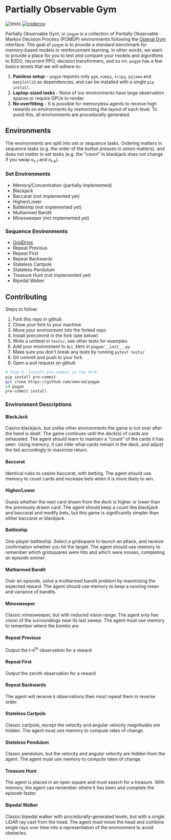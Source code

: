# Partially Observable Gym
![tests](https://github.com/smorad/pogym/actions/workflows/python-app.yml/badge.svg)
[![codecov](https://codecov.io/gh/smorad/pogym/branch/master/graph/badge.svg?token=I47IDFZXSV)](https://codecov.io/gh/smorad/pogym)

Partially Observable Gym, or `pogym` is a collection of Partially Observable Markov Decision Process (POMDP) environments following the [Openai Gym](https://github.com/openai/gym) interface. The goal of `pogym` is to provide a standard benchmark for memory-based models in reinforcement learning. In other words, we want to provide a place for you to test and compare your models and algorithms to R2D2, recurrent PPO, decision transformers, and so on. `pogym` has a few basics tenets that we will adhere to:
1. **Painless setup** - `pogym` requires only `gym`, `numpy`, `scipy`, `pyjama` and `matplotlib` as dependencies, and can be installed with a single `pip install`.
2. **Laptop-sized tasks** - None of our environments have large observation spaces or require GPUs to render.
3. **No overfitting** - It is possible for memoryless agents to receive high rewards on environments by memorizing the layout of each level. To avoid this, all environments are procedurally generated. 

## Environments
The environments are split into set or sequence tasks. Ordering matters in sequence tasks (e.g. the order of the button presses in simon matters), and does not matter in set tasks (e.g. the "count" in blackjack does not change if you swap o<sub>t-1</sub> and o<sub>t-k</sub>).

### Set Environments
* Memory/Concentration (partially implemented)
* Blackjack
* Baccarat (not implemented yet)
* Higher/Lower
* Battleship (not implemented yet)
* Multiarmed Bandit
* Minesweeper (not implemented yet)

### Sequence Environments
* [GridDrive](pogym/envs/grid_drive/)
* Repeat Previous
* Repeat First
* Repeat Backwards
* Stateless Cartpole
* Stateless Pendulum
* Treasure Hunt (not implemented yet)
* Bipedal Walker

## Contributing
Steps to follow:
1. Fork this repo in github
2. Clone your fork to your machine
3. Move your environment into the forked repo
4. Install precommit in the fork (see below)
5. Write a unittest in `tests/`, see other tests for examples
6. Add your environment to `ALL_ENVS` in `pogym/__init__.py`
7. Make sure you don't break any tests by running `pytest tests/`
8. Git commit and push to your fork
9. Open a pull request on github


```bash
# Step 4. Install pre-commit in the fork
pip install pre-commit
git clone https://github.com/smorad/pogym
cd pogym
pre-commit install
```


### Environment Descriptions
#### BlackJack
Casino blackjack, but unlike other environments the game is not over after the hand is dealt. The game continues until the deck(s) of cards are exhausted. The agent should learn to maintain a "count" of the cards it has seen. Using memory, it can infer what cards remain in the deck, and adjust the bet accordingly to maximize return.
#### Baccarat
Identical rules to casino baccarat, with betting. The agent should use memory to count cards and increase bets when it is more likely to win.
#### Higher/Lower
Guess whether the next card drawn from the deck is higher or lower than the previously drawn card. The agent should keep a count like blackjack and baccarat and modify bets, but this game is significantly simpler than either baccarat or blackjack.
#### Battleship
One-player battleship. Select a gridsquare to launch an attack, and receive confirmation whether you hit the target. The agent should use memory to remember which gridsquares were hits and which were misses, completing an episode sooner.
#### Multiarmed Bandit
Over an episode, solve a multiarmed bandit problem by maximizing the expected reward. The agent should use memory to keep a running mean and variance of bandits.
#### Minesweeper
Classic minesweeper, but with reduced vision range. The agent only has vision of the surroundings near its last sweep. The agent must use memory to remember where the bombs are
#### Repeat Previous
Output the t-k<sup>th</sup> observation for a reward
#### Repeat First
Output the zeroth observation for a reward
#### Repeat Backwards
The agent will receive k observations then must repeat them in reverse order.
#### Stateless Cartpole
Classic cartpole, except the velocity and angular velocity magnitudes are hidden. The agent must use memory to compute rates of change.
#### Stateless Pendulum
Classic pendulum, but the velocity and angular velocity are hidden from the agent. The agent must use memory to compute rates of change.
#### Treasure Hunt
The agent is placed in an open square and must search for a treasure. With memory, the agent can remember where it has been and complete the episode faster.
#### Bipedal Walker
Classic bipedal walker with procedurally-generated levels, but with a single LiDAR ray cast from the head. The agent must move the head and combine single rays over time into a representation of the environment to avoid obstacles.
